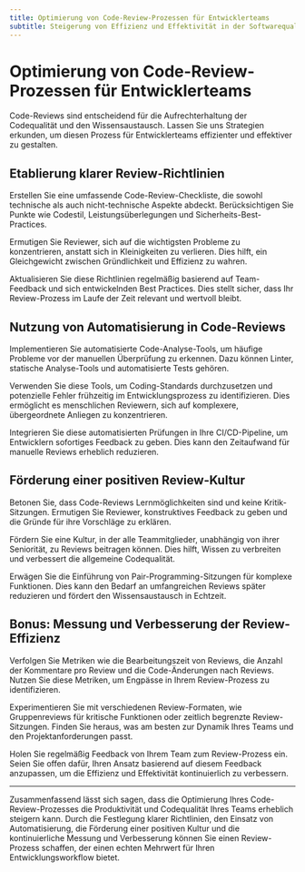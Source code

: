 ```yaml
---
title: Optimierung von Code-Review-Prozessen für Entwicklerteams
subtitle: Steigerung von Effizienz und Effektivität in der Softwarequalitätssicherung
---
```


# Optimierung von Code-Review-Prozessen für Entwicklerteams

Code-Reviews sind entscheidend für die Aufrechterhaltung der Codequalität und den Wissensaustausch. Lassen Sie uns Strategien erkunden, um diesen Prozess für Entwicklerteams effizienter und effektiver zu gestalten.

## Etablierung klarer Review-Richtlinien

Erstellen Sie eine umfassende Code-Review-Checkliste, die sowohl technische als auch nicht-technische Aspekte abdeckt. Berücksichtigen Sie Punkte wie Codestil, Leistungsüberlegungen und Sicherheits-Best-Practices.

Ermutigen Sie Reviewer, sich auf die wichtigsten Probleme zu konzentrieren, anstatt sich in Kleinigkeiten zu verlieren. Dies hilft, ein Gleichgewicht zwischen Gründlichkeit und Effizienz zu wahren.

Aktualisieren Sie diese Richtlinien regelmäßig basierend auf Team-Feedback und sich entwickelnden Best Practices. Dies stellt sicher, dass Ihr Review-Prozess im Laufe der Zeit relevant und wertvoll bleibt.

## Nutzung von Automatisierung in Code-Reviews

Implementieren Sie automatisierte Code-Analyse-Tools, um häufige Probleme vor der manuellen Überprüfung zu erkennen. Dazu können Linter, statische Analyse-Tools und automatisierte Tests gehören.

Verwenden Sie diese Tools, um Coding-Standards durchzusetzen und potenzielle Fehler frühzeitig im Entwicklungsprozess zu identifizieren. Dies ermöglicht es menschlichen Reviewern, sich auf komplexere, übergeordnete Anliegen zu konzentrieren.

Integrieren Sie diese automatisierten Prüfungen in Ihre CI/CD-Pipeline, um Entwicklern sofortiges Feedback zu geben. Dies kann den Zeitaufwand für manuelle Reviews erheblich reduzieren.

## Förderung einer positiven Review-Kultur

Betonen Sie, dass Code-Reviews Lernmöglichkeiten sind und keine Kritik-Sitzungen. Ermutigen Sie Reviewer, konstruktives Feedback zu geben und die Gründe für ihre Vorschläge zu erklären.

Fördern Sie eine Kultur, in der alle Teammitglieder, unabhängig von ihrer Seniorität, zu Reviews beitragen können. Dies hilft, Wissen zu verbreiten und verbessert die allgemeine Codequalität.

Erwägen Sie die Einführung von Pair-Programming-Sitzungen für komplexe Funktionen. Dies kann den Bedarf an umfangreichen Reviews später reduzieren und fördert den Wissensaustausch in Echtzeit.

## Bonus: Messung und Verbesserung der Review-Effizienz

Verfolgen Sie Metriken wie die Bearbeitungszeit von Reviews, die Anzahl der Kommentare pro Review und die Code-Änderungen nach Reviews. Nutzen Sie diese Metriken, um Engpässe in Ihrem Review-Prozess zu identifizieren.

Experimentieren Sie mit verschiedenen Review-Formaten, wie Gruppenreviews für kritische Funktionen oder zeitlich begrenzte Review-Sitzungen. Finden Sie heraus, was am besten zur Dynamik Ihres Teams und den Projektanforderungen passt.

Holen Sie regelmäßig Feedback von Ihrem Team zum Review-Prozess ein. Seien Sie offen dafür, Ihren Ansatz basierend auf diesem Feedback anzupassen, um die Effizienz und Effektivität kontinuierlich zu verbessern.

---

Zusammenfassend lässt sich sagen, dass die Optimierung Ihres Code-Review-Prozesses die Produktivität und Codequalität Ihres Teams erheblich steigern kann. Durch die Festlegung klarer Richtlinien, den Einsatz von Automatisierung, die Förderung einer positiven Kultur und die kontinuierliche Messung und Verbesserung können Sie einen Review-Prozess schaffen, der einen echten Mehrwert für Ihren Entwicklungsworkflow bietet.
